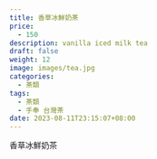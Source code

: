```yaml
---
title: 香草冰鮮奶茶
price:
  - 150
description: vanilla iced milk tea
draft: false
weight: 12
image: images/tea.jpg
categories:
  - 茶類
tags:
  - 茶類
  - 手奉 台灣茶
date: 2023-08-11T23:15:07+08:00
---
```


 香草冰鮮奶茶
